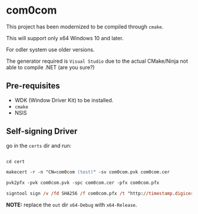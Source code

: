 # com0com

This project has been modernized to be compiled through `cmake`.

This will support only x64 Windows 10 and later.

For odler system use older versions.

The generator required is `Visual Studio` due to the actual CMake/Ninja not able to compile .NET (are you sure?)



## Pre-requisites

- WDK (Window Driver Kit) to be installed.
- `cmake`
- NSIS

## Self-signing Driver

go in the `certs` dir and run:

```ps

cd cert

makecert -r -n "CN=com0com (test)" -sv com0com.pvk com0com.cer

pvk2pfx -pvk com0com.pvk -spc com0com.cer -pfx com0com.pfx

signtool sign /v /fd SHA256 /f com0com.pfx /t "http://timestamp.digicert.com" ..\out\build\x64-Debug\sys\com0com.sys
```

**NOTE:** replace the `out` dir `x64-Debug` with `x64-Release`.

## 


